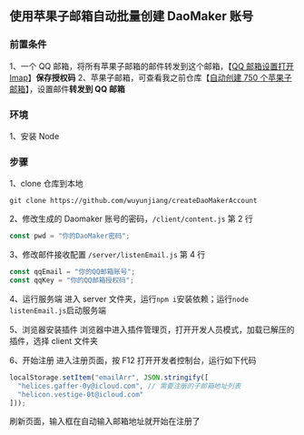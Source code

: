 ## 使用苹果子邮箱自动批量创建 DaoMaker 账号

### 前置条件

1、一个 QQ 邮箱，将所有苹果子邮箱的邮件转发到这个邮箱，【[QQ 邮箱设置打开 Imap](https://service.mail.qq.com/detail/0/428)】**保存授权码**
2、苹果子邮箱，可查看我之前仓库【[自动创建 750 个苹果子邮箱](https://github.com/wuyunjiang/createAppleSubEmail)】，设置邮件**转发到 QQ 邮箱**

### 环境

1、安装 Node

### 步骤

1、clone 仓库到本地

```
git clone https://github.com/wuyunjiang/createDaoMakerAccount
```

2、修改生成的 Daomaker 账号的密码，`/client/content.js` 第 2 行

```javascript
const pwd = "你的DaoMaker密码";
```

3、修改邮件接收配置 `/server/listenEmail.js` 第 4 行

```javascript
const qqEmail = "你的QQ邮箱账号";
const qqKey = "你的QQ邮箱授权码";
```

4、运行服务端
进入 server 文件夹，运行`npm i`安装依赖；运行`node listenEmail.js`启动服务端

5、浏览器安装插件
浏览器中进入插件管理页，打开开发人员模式，加载已解压的插件，选择 client 文件夹

6、开始注册
进入注册页面，按 F12 打开开发者控制台，运行如下代码
```javascript
localStorage.setItem("emailArr", JSON.stringify([
  "helices.gaffer-0y@icloud.com", // 需要注册的子邮箱地址列表
  "helicon.vestige-0t@icloud.com"
]));
```

刷新页面，输入框在自动输入邮箱地址就开始在注册了
